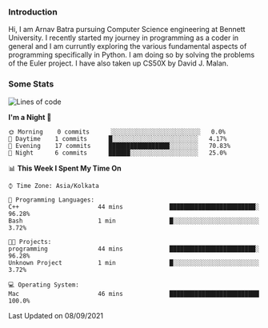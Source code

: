 ### Introduction
Hi, I am Arnav Batra pursuing Computer Science engineering at Bennett University. I recently started my journey in programming as a coder in general and I am curruntly exploring the various fundamental aspects of programming specifically in Python. 
I am doing so by solving the problems of the Euler project. 
I have also taken up CS50X by David J. Malan.

### Some Stats
<!--START_SECTION:waka-->
![Lines of code](https://img.shields.io/badge/From%20Hello%20World%20I%27ve%20Written-249%20lines%20of%20code-blue)

**I'm a Night 🦉** 

```text
🌞 Morning    0 commits      ░░░░░░░░░░░░░░░░░░░░░░░░░   0.0% 
🌆 Daytime    1 commits      █░░░░░░░░░░░░░░░░░░░░░░░░   4.17% 
🌃 Evening    17 commits     █████████████████░░░░░░░░   70.83% 
🌙 Night      6 commits      ██████░░░░░░░░░░░░░░░░░░░   25.0%

```


📊 **This Week I Spent My Time On** 

```text
⌚︎ Time Zone: Asia/Kolkata

💬 Programming Languages: 
C++                      44 mins             ████████████████████████░   96.28% 
Bash                     1 min               █░░░░░░░░░░░░░░░░░░░░░░░░   3.72%

🐱‍💻 Projects: 
programming              44 mins             ████████████████████████░   96.28% 
Unknown Project          1 min               █░░░░░░░░░░░░░░░░░░░░░░░░   3.72%

💻 Operating System: 
Mac                      46 mins             █████████████████████████   100.0%

```


 Last Updated on 08/09/2021
<!--END_SECTION:waka-->
